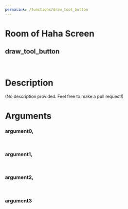 ```yaml
---
permalink: /functions/draw_tool_button
---
```

# Room of Haha Screen  
## draw_tool_button  
&nbsp;  
# Description  
(No description provided. Feel free to make a pull request!) 
&nbsp;  
# Arguments
### argument0, 

&nbsp;  
### argument1, 

&nbsp;  
### argument2, 

&nbsp;  
### argument3

&nbsp;  


